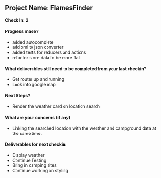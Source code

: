 ## Project Name: FlamesFinder

#### Check In: 2

#### Progress made?

- added autocomplete
- add xml to json converter
- added tests for reducers and actions
- refactor store data to be more flat

#### What deliverables still need to be completed from your last checkin?

- Get router up and running
- Look into google map

#### Next Steps?

- Render the weather card on location search

#### What are your concerns (if any)

- Linking the searched location with the weather and campground data at the same time.

#### Deliverables for next checkin: 
* Display weather
* Continue Testing
* Bring in camping sites
* Continue working on styling
